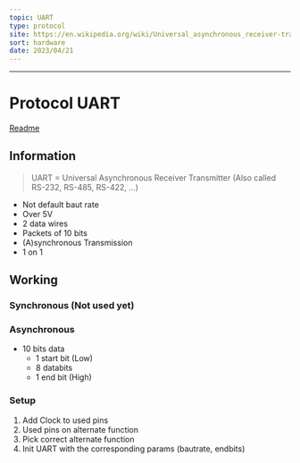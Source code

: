 ```yaml
---
topic: UART
type: protocol
site: https://en.wikipedia.org/wiki/Universal_asynchronous_receiver-transmitter
sort: hardware
date: 2023/04/21
---
```

---
# Protocol UART
[Readme](../README.md)
## Information

> UART = Universal Asynchronous Receiver Transmitter
(Also called RS-232, RS-485, RS-422, ...)

- Not default baut rate
- Over 5V
- 2 data wires
- Packets of 10 bits
- (A)synchronous Transmission
- 1 on 1

## Working
###  Synchronous (Not used yet)

### Asynchronous 
- 10 bits data
  - 1 start bit (Low)
  - 8 databits
  - 1 end bit (High)
### Setup
1. Add Clock to used pins
2. Used pins on alternate function
3. Pick correct alternate function
4. Init UART with the corresponding params (bautrate, endbits)

